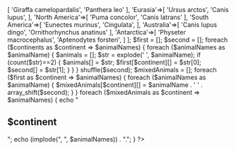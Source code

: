 
<?php  
$continents = [
    'Africa'=>[
        'Giraffa camelopardalis', 
        'Panthera leo'
    ],
    
    'Eurasia'=>[
        'Ursus arctos',
        'Canis lupus',
    ],
    'North America'=>[
        'Puma concolor', 
        'Canis latrans'
    ],
    
    'South America'=>[
        'Eunectes murinus',
        'Cingulata',
    ],
    'Australia'=>[
        'Canis lupus dingo', 
        'Ornithorhynchus anatinus'
    ],
    
    'Antarctica'=>[
        'Physeter macrocephalus',
        'Aptenodytes forsteri',
    ]
];

$first = [];
$second = [];
foreach ($continents as $continent => $animalNames) {
    foreach ($animalNames as $animalName) {
        $animals = [];
        $str = explode(' ', $animalName);
        if (count($str)==2) {
            $animals[] = $str;
            $first[$continent][] = $str[0];
            $second[] = $str[1];
        }
    }
}
shuffle($second);

$mixedAnimals = [];
foreach ($first as $continent => $animalNames) {
    foreach ($animalNames as $animalName) {
        $mixedAnimals[$continent][] = $animalName . ' ' . array_shift($second);
    }
}

foreach ($mixedAnimals as $continent => $animalNames) {
    echo "<h2>$continent</h2>";
    echo (implode(", ", $animalNames)) . ".";
}
?>
